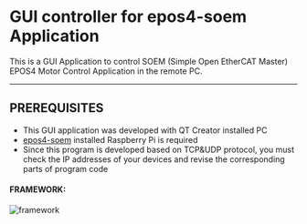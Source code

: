 # GUI controller for epos4-soem Application
This is a GUI Application to control SOEM (Simple Open EtherCAT Master) EPOS4 Motor Control Application in the remote PC.

---

## PREREQUISITES
+ This GUI application was developed with QT Creator installed PC
+ [epos4-soem](https://github.com/shkwon98/epos4-soem) installed Raspberry Pi is required
+ Since this program is developed based on TCP&UDP protocol, you must check the IP addresses of your devices and revise the corresponding parts of program code

#### FRAMEWORK:

![framework](https://user-images.githubusercontent.com/86837107/155870476-c4409fc2-9101-4b08-91ce-bc8333312e19.jpg)
